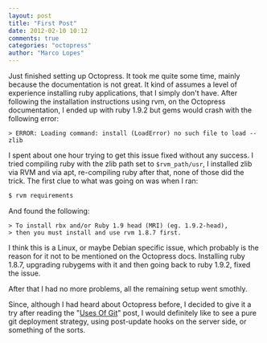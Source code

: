```yaml
---
layout: post
title: "First Post"
date: 2012-02-10 10:12
comments: true
categories: "octopress"
author: "Marco Lopes"
---
```

Just finished setting up Octopress. It took me quite some time, mainly because 
the documentation is not great. It kind of assumes a level of experience 
installing ruby applications, that I simply don't have.
After following the installation instructions using rvm, on the Octopress 
documentation, I ended up with ruby 1.9.2 but gems would crash with the 
following error:

    > ERROR: Loading command: install (LoadError) no such file to load -- zlib

I spent about one hour trying to get this issue fixed without any success. I 
tried compiling ruby with the zlib path set to `$rvm_path/usr`, I installed zlib via RVM and via apt, re-compiling ruby after that, none of those did the trick.
The first clue to what was going on was when I ran:

``` bash bash
$ rvm requirements
```

And found the following:

    > To install rbx and/or Ruby 1.9 head (MRI) (eg. 1.9.2-head),
    > then you must install and use rvm 1.8.7 first.

I think this is a Linux, or maybe Debian specific issue, which probably is the 
reason for it not to be mentioned on the Octopress docs. Installing ruby 1.8.7, 
upgrading rubygems with it and then going back to ruby 1.9.2, fixed the issue.

After that I had no more problems, all the remaining setup went smothly.

Since, although I had heard about Octopress before, I decided to give it a try 
after reading the "[Uses Of Git](http://devsundar.github.com/2012/02/09/Uses-of-git/)"
post, I would definitely like to see a pure git deployment strategy, using 
post-update hooks on the server side, or something of the sorts.